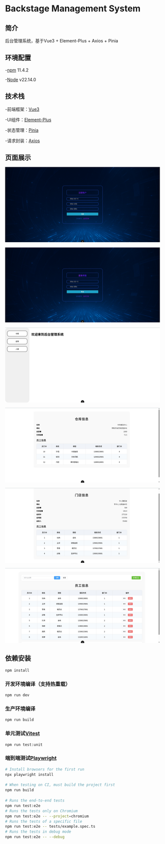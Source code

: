 # Backstage Management System

## 简介

后台管理系统，基于Vue3 + Element-Plus + Axios + Pinia

## 环境配置

-[npm](https://www.npmjs.com/) 11.4.2

-[Node](https://nodejs.org/zh-cn) v22.14.0

## 技术栈

-前端框架：[Vue3](https://vuejs.org/)

-UI组件：[Element-Plus](https://element-plus.org/zh-CN/)

-状态管理：[Pinia](https://pinia.vuejs.org/zh/introduction.html)

-请求封装：[Axios](https://www.axios-http.cn/)


## 页面展示

![注册](https://github.com/shuaidediaoza/BMS-Admin/blob/main/%E5%B1%95%E7%A4%BA%E5%9B%BE%E7%89%87/%E6%B3%A8%E5%86%8C.png)

![登录](https://github.com/shuaidediaoza/BMS-Admin/blob/main/%E5%B1%95%E7%A4%BA%E5%9B%BE%E7%89%87/%E7%99%BB%E5%BD%95.png)

![首页](https://github.com/shuaidediaoza/BMS-Admin/blob/main/%E5%B1%95%E7%A4%BA%E5%9B%BE%E7%89%87/%E9%A6%96%E9%A1%B5.png)

![仓库](https://github.com/shuaidediaoza/BMS-Admin/blob/main/%E5%B1%95%E7%A4%BA%E5%9B%BE%E7%89%87/%E4%BB%93%E5%BA%93.png)

![店铺](https://github.com/shuaidediaoza/BMS-Admin/blob/main/%E5%B1%95%E7%A4%BA%E5%9B%BE%E7%89%87/%E5%BA%97%E9%93%BA.png)

![人事](https://github.com/shuaidediaoza/BMS-Admin/blob/main/%E5%B1%95%E7%A4%BA%E5%9B%BE%E7%89%87/%E4%BA%BA%E4%BA%8B.png)
## 依赖安装

```sh
npm install
```

### 开发环境编译（支持热重载）

```sh
npm run dev
```

### 生产环境编译

```sh
npm run build
```

### 单元测试[Vitest](https://vitest.dev/)

```sh
npm run test:unit
```

### 端到端测试[Playwright](https://playwright.dev)

```sh
# Install browsers for the first run
npx playwright install

# When testing on CI, must build the project first
npm run build

# Runs the end-to-end tests
npm run test:e2e
# Runs the tests only on Chromium
npm run test:e2e -- --project=chromium
# Runs the tests of a specific file
npm run test:e2e -- tests/example.spec.ts
# Runs the tests in debug mode
npm run test:e2e -- --debug
```
